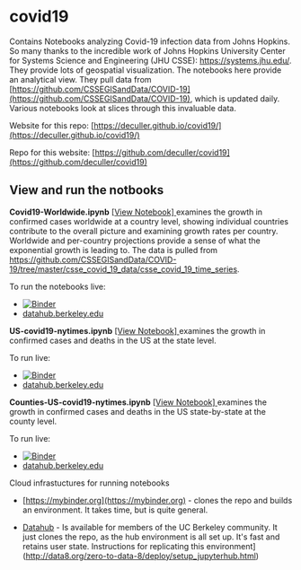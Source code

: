# covid19

Contains Notebooks analyzing Covid-19 infection data from Johns Hopkins.  So many thanks to the incredible work of Johns Hopkins University Center for Systems Science and Engineering (JHU CSSE):
https://systems.jhu.edu/.  They provide lots of geospatial visualization.  The notebooks here provide an analytical view. 
They pull data from
[https://github.com/CSSEGISandData/COVID-19](https://github.com/CSSEGISandData/COVID-19), which is updated
daily.  Various notebooks look at slices through this invaluable data.

Website for this repo: [https://deculler.github.io/covid19/](https://deculler.github.io/covid19/)

Repo for this website: [https://github.com/deculler/covid19](https://github.com/deculler/covid19)

## View and run the notbooks

**Covid19-Worldwide.ipynb** [ [View Notebook] ](https://nbviewer.jupyter.org/github/deculler/covid19/blob/master/Covid19-Worldwide.ipynb)
examines the growth in confirmed cases worldwide at a country level, showing individual countries contribute to the overall picture
and examining growth rates per country.  Worldwide and per-country projections provide a sense of what the exponential growth
is leading to.  The data is pulled from https://github.com/CSSEGISandData/COVID-19/tree/master/csse_covid_19_data/csse_covid_19_time_series.

To run the notebooks live:
* [![Binder](https://mybinder.org/badge_logo.svg)](https://mybinder.org/v2/gh/deculler/covid19/master?filepath=work/Covid19-Worldwide.ipynb)
* [datahub.berkeley.edu](http://datahub.berkeley.edu/user-redirect/interact?account=deculler&repo=covid19&branch=master&path=Covid19-Worldwide.ipynb)
 
**US-covid19-nytimes.ipynb** [ [View Notebook] ](https://nbviewer.jupyter.org/github/deculler/covid19/blob/master/US-covid19-nytimes.ipynb)
examines the growth in confirmed cases and deaths in the US at the state level.  

To run live:
* [![Binder](https://mybinder.org/badge_logo.svg)](https://mybinder.org/v2/gh/deculler/covid19/master?filepath=work/US-covid19-nytimes.ipynb)
* [datahub.berkeley.edu](http://datahub.berkeley.edu/user-redirect/interact?account=deculler&repo=covid19&branch=master&path=US-covid19-nytimes.ipynb)

**Counties-US-covid19-nytimes.ipynb** [ [View Notebook] ](https://nbviewer.jupyter.org/github/deculler/covid19/blob/master/Counties-US-covid19-nytimes.ipynb)
examines the growth in confirmed cases and deaths in the US state-by-state at the county level.  

To run live:
* [![Binder](https://mybinder.org/badge_logo.svg)](https://mybinder.org/v2/gh/deculler/covid19/master?filepath=work/Counties-US-covid19-nytimes.ipynb)
* [datahub.berkeley.edu](http://datahub.berkeley.edu/user-redirect/interact?account=deculler&repo=covid19&branch=master&path=Counties-US-covid19-nytimes.ipynb)

Cloud infrastuctures for running notebooks

* [https://mybinder.org](https://mybinder.org) - clones the repo and builds an environment.  It takes time, but is
quite general.
      
* [Datahub](http://datahub.berkeley.edu/user-redirect/interact?account=deculler&repo=covid19&branch=master) -
Is available for members of the UC Berkeley community.  It just clones the repo, as the hub environment is all
set up.  It's fast and retains user state.
Instructions for replicating this environment](http://data8.org/zero-to-data-8/deploy/setup_jupyterhub.html)
